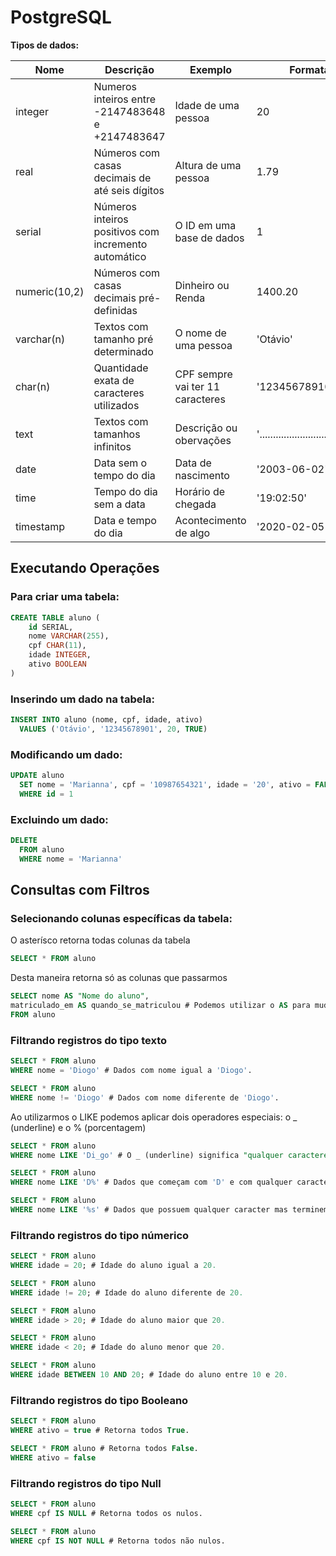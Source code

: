 # **PostgreSQL**

**Tipos de dados:**

| Nome | Descrição | Exemplo | Formatação |
| ------- | ------- | ------- | ------- |
| integer | Numeros inteiros entre -2147483648 e +2147483647 | Idade de uma pessoa | 20 |
| real | Números com casas decimais de até seis dígitos | Altura de uma pessoa | 1.79|
| serial | Números inteiros positivos com incremento automático  | O ID em uma base de dados | 1 |
| numeric(10,2) | Números com casas decimais pré-definidas | Dinheiro ou Renda | 1400.20| 
| varchar(n) | Textos com tamanho pré determinado | O nome de uma pessoa | 'Otávio' |
| char(n) | Quantidade exata de caracteres utilizados | CPF sempre vai ter 11 caracteres | '12345678910 |
| text | Textos com tamanhos infinitos | Descrição ou obervações | '............................................'|
| date | Data sem o tempo do dia | Data de nascimento | '2003-06-02' |
| time | Tempo do dia sem a data | Horário de chegada | '19:02:50' |
| timestamp | Data e tempo do dia | Acontecimento de algo | '2020-02-05 12:00:00' |

## **Executando Operações**

### **Para criar uma tabela:**
```sql
CREATE TABLE aluno (
	id SERIAL, 
	nome VARCHAR(255),
	cpf CHAR(11),
	idade INTEGER,
	ativo BOOLEAN
)
```

### **Inserindo um dado na tabela:**
```sql
INSERT INTO aluno (nome, cpf, idade, ativo) 
  VALUES ('Otávio', '12345678901', 20, TRUE)
```
### **Modificando um dado:**
```sql
UPDATE aluno
  SET nome = 'Marianna', cpf = '10987654321', idade = '20', ativo = FALSE
  WHERE id = 1
```
### **Excluindo um dado:**
```sql
DELETE 
  FROM aluno
  WHERE nome = 'Marianna'
```

## **Consultas com Filtros**

### **Selecionando colunas específicas da tabela:**

O asterísco retorna todas colunas da tabela
```sql
SELECT * FROM aluno 
```

Desta maneira retorna só as colunas que passarmos
```sql
SELECT nome AS "Nome do aluno", 
matriculado_em AS quando_se_matriculou # Podemos utilizar o AS para mudar o nome na consulta
FROM aluno
```

### **Filtrando registros do tipo texto**

```sql
SELECT * FROM aluno
WHERE nome = 'Diogo' # Dados com nome igual a 'Diogo'.

SELECT * FROM aluno
WHERE nome != 'Diogo' # Dados com nome diferente de 'Diogo'.
```

Ao utilizarmos o LIKE podemos aplicar dois operadores especiais: o _ (underline) e o % (porcentagem)
```sql
SELECT * FROM aluno
WHERE nome LIKE 'Di_go' # O _ (underline) significa "qualquer caractere naquela posição".   

SELECT * FROM aluno
WHERE nome LIKE 'D%' # Dados que começam com 'D' e com qualquer caracter depois.

SELECT * FROM aluno
WHERE nome LIKE '%s' # Dados que possuem qualquer caracter mas terminem com 's'.
```
### **Filtrando registros do tipo númerico**

```sql
SELECT * FROM aluno
WHERE idade = 20; # Idade do aluno igual a 20.

SELECT * FROM aluno
WHERE idade != 20; # Idade do aluno diferente de 20.

SELECT * FROM aluno
WHERE idade > 20; # Idade do aluno maior que 20.

SELECT * FROM aluno
WHERE idade < 20; # Idade do aluno menor que 20.

SELECT * FROM aluno
WHERE idade BETWEEN 10 AND 20; # Idade do aluno entre 10 e 20.
```

### **Filtrando registros do tipo Booleano**
```sql
SELECT * FROM aluno
WHERE ativo = true # Retorna todos True.

SELECT * FROM aluno # Retorna todos False.
WHERE ativo = false
```

### **Filtrando registros do tipo Null**
```sql
SELECT * FROM aluno
WHERE cpf IS NULL # Retorna todos os nulos.

SELECT * FROM aluno
WHERE cpf IS NOT NULL # Retorna todos não nulos.
```

```sql
```
